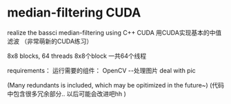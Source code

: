 # median-filtering CUDA
 realize the bassci median-filtering using C++ CUDA
 用CUDA实现基本的中值滤波
 （非常萌新的CUDA练习）


8x8 blocks, 64 threads
8x8个block 一共64个线程


requirements：
运行需要的组件：
OpenCV --处理图片 deal with pic


(Many redundants is included, which may be opitimized in the future~)
(代码中包含很多冗余部分.. 以后可能会改进吧hh )
